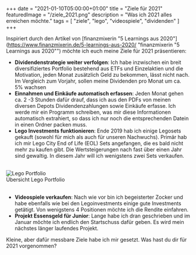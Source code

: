 +++
date = "2021-01-10T05:00:00+01:00"
title = "Ziele für 2021"
featuredImage = "/ziele_2021.png"
description = "Was ich 2021 alles erreichen möchte."
tags = [
    "ziele",
    "lego",
    "videospiele",
    "dividenden"
]
+++

Inspiriert durch den Artikel von [finanzmixerin "5 Learnings aus 2020"](https://www.finanzmixerin.de/5-learnings-aus-2020/ "finanzmixerin "5 Learnings aus 2020"") möchte ich euch meine Ziele für 2021 präsentieren:

- **Dividendenstrategie weiter verfolgen**: Ich habe inzwischen ein breit diversifiziertes Portfolio bestehend aus ETFs und
  Einzelaktien und die Motivation, jeden Monat zusätzlich Geld zu bekommen, lässt nicht nach. Im
  Vergleich zum Vorjahr, sollen meine Dividenden pro Monat um ca. 5% wachsen
- **Einnahmen und Einkäufe automatisch erfassen**: Jeden Monat gehen ca. 2 -3 Stunden dafür drauf, dass ich aus den PDFs
  von meinen diversen Depots Dividendenzahlungen sowie Einkäufe erfasse. Ich werde mir ein Programm schreiben, was mir
  diese Informationen automatisch extrahiert, so dass ich nur noch die entsprechenden Datein in einen Ordner packen muss.
- **Lego Investments funktionieren**: Ende 2019 hab ich einige Legosets gekauft (sowohl für mich als auch für unseren Nachwuchs).
  Primär hab ich mir Lego City End of Life (EOL) Sets angefangen, die es bald nicht mehr zu kaufen gibt.
  Die Wertsteigerungen nach fast über einen Jahr sind gewaltig. In diesem Jahr will ich wenigstens zwei Sets verkaufen.

<br>
<img src="/lego_portfolio.png" class="center" alt="Lego Portfolio"/>
<div class="right">Übersicht Lego Portfolio</div>
<br>

- **Videospiele verkaufen**: Nach wie vor bin ich begeisterter Zocker und habe ebenfalls wie bei den Legoinvestments
  einige gute Investments getätigt. Von wenigstens 4 Positionen möchte ich die Rendite einfahren.
- **Projekt Essensgeld für Junior**: Lange habe ich dran geschrieben und im Januar möchte ich endlich den Startschuss
  dafür geben. Es wird mein nächstes länger laufendes Projekt.


Kleine, aber dafür messbare Ziele habe ich mir gesetzt.  Was hast du dir für 2021 vorgenommen?


